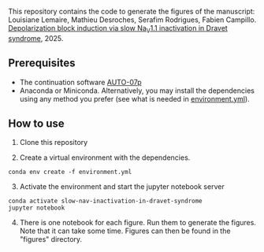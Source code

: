 This repository contains the code to generate the figures of the manuscript:
Louisiane Lemaire, Mathieu Desroches, Serafim Rodrigues, Fabien Campillo. [Depolarization block induction via slow Na<sub>V</sub>1.1 inactivation in Dravet syndrome](https://arxiv.org/abs/2505.03919), 2025.

## Prerequisites
- The continuation software [AUTO-07p](https://github.com/auto-07p/auto-07p)
- Anaconda or Miniconda. Alternatively, you may install the dependencies using any method you prefer (see what is needed in [environment.yml](environment.yml)).

## How to use

1. Clone this repository

2. Create a virtual environment with the dependencies.
```commandline
conda env create -f environment.yml
```

3. Activate the environment and start the jupyter notebook server
```commandline
conda activate slow-nav-inactivation-in-dravet-syndrome
jupyter notebook
```

4. There is one notebook for each figure. Run them to generate the figures. Note that it can take some time. Figures can then be found in the "figures" directory.